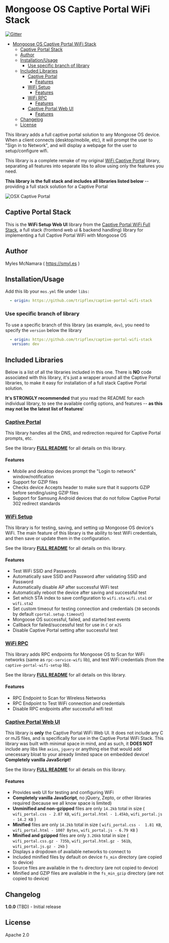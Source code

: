 # Mongoose OS Captive Portal WiFi Stack

[![Gitter](https://badges.gitter.im/cesanta/mongoose-os.svg)](https://gitter.im/cesanta/mongoose-os?utm_source=badge&utm_medium=badge&utm_campaign=pr-badge)

- [Mongoose OS Captive Portal WiFi Stack](#mongoose-os-captive-portal-wifi-stack)
  - [Captive Portal Stack](#captive-portal-stack)
  - [Author](#author)
  - [Installation/Usage](#installationusage)
    - [Use specific branch of library](#use-specific-branch-of-library)
  - [Included Libraries](#included-libraries)
    - [Captive Portal](#captive-portal)
      - [Features](#features)
    - [WiFi Setup](#wifi-setup)
      - [Features](#features-1)
    - [WiFi RPC](#wifi-rpc)
      - [Features](#features-2)
    - [Captive Portal Web UI](#captive-portal-web-ui)
      - [Features](#features-3)
  - [Changelog](#changelog)
  - [License](#license)

This library adds a full captive portal solution to any Mongoose OS device. When a client connects (desktop/mobile, etc), it will prompt the user to "Sign in to Network", and will display a webpage for the user to setup/configure wifi.

This library is a complete remake of my original [WiFi Captive Portal](https://github.com/tripflex/wifi-captive-portal) library, separating all features into separate libs to allow using only the features you need.

**This library is the full stack and includes all libraries listed below** -- providing a full stack solution for a Captive Portal

![OSX Captive Portal](https://raw.githubusercontent.com/tripflex/captive-portal-wifi-web/master/osx-portal.gif)

## Captive Portal Stack
This is the **WiFi Setup Web UI** library from the [Captive Portal WiFi Full Stack](https://github.com/tripflex/captive-portal-wifi-stack), a full stack (frontend web ui & backend handling) library for implementing a full Captive Portal WiFi with Mongoose OS

## Author
Myles McNamara ( https://smyl.es )

## Installation/Usage
Add this lib your `mos.yml` file under `libs:`

```yaml
  - origin: https://github.com/tripflex/captive-portal-wifi-stack
```

### Use specific branch of library
To use a specific branch of this library (as example, `dev`), you need to specify the `version` below the library

```yaml
  - origin: https://github.com/tripflex/captive-portal-wifi-stack
   version: dev
```

## Included Libraries

Below is a list of all the libraries included in this one.  There is **NO** code associated with this library, it's just a wrapper around all the Captive Portal libraries, to make it easy for installation of a full stack Captive Portal solution.

**It's STRONGLY recommended** that you read the README for each individual library, to see the available config options, and features -- __as this may not be the latest list of features__!

### [Captive Portal](https://github.com/tripflex/captive-portal)

This library handles all the DNS, and redirection required for Captive Portal prompts, etc.  

See the library [**FULL README**](https://github.com/tripflex/captive-portal) for all details on this library.

#### Features
- Mobile and desktop devices prompt the "Login to network" window/notification
- Support for GZIP files
- Checks device Accepts header to make sure that it supports GZIP before sending/using GZIP files
- Support for Samsung Android devices that do not follow Captive Portal 302 redirect standards

### [WiFi Setup](https://github.com/tripflex/captive-portal-wifi-setup)

This library is for testing, saving, and setting up Mongoose OS device's WiFi.  The main feature of this library is the ability to test WiFi credentials, and then save or update them in the configuration.

See the library [**FULL README**](https://github.com/tripflex/captive-portal-wifi-setup) for all details on this library.

#### Features
- Test WiFi SSID and Passwords
- Automatically save SSID and Password after validating SSID and Password
- Automatically disable AP after successful WiFi test
- Automatically reboot the device after saving and successful test
- Set which STA index to save configuration to `wifi.sta` `wifi.sta1` or `wifi.sta2`
- Set custom timeout for testing connection and credentials (`30` seconds by default `cportal.setup.timeout`)
- Mongoose OS successful, failed, and started test events
- Callback for failed/successful test for use in `C` or `mJS`
- Disable Captive Portal setting after successful test

### [WiFi RPC](https://github.com/tripflex/captive-portal-wifi-rpc)

This library adds RPC endpoints for Mongoose OS to Scan for WiFi networks (same as `rpc-service-wifi` lib), and test WiFi credentials (from the `captive-portal-wifi-setup` lib).

See the library [**FULL README**](https://github.com/tripflex/captive-portal-wifi-rpc) for all details on this library.

#### Features
- RPC Endpoint to Scan for Wireless Networks
- RPC Endpoint to Test WiFi connection and credentials
- Disable RPC endpoints after successful wifi test


### [Captive Portal Web UI](https://github.com/tripflex/captive-portal-wifi-web)

This library is **only** the Captive Portal WiFi Web UI.  It does not include any C or mJS files, and is specifically for use in the Captive Portal WiFi Stack.  This library was built with minimal space in mind, and as such, it **DOES NOT** include any libs like `axios`, `jquery` or anything else that would add unecessary bloat to your already limited space on embedded device!  **Completely vanilla JavaScript!**

See the library [**FULL README**](https://github.com/tripflex/captive-portal-wifi-web) for all details on this library.

#### Features
- Provides web UI for testing and configuring WiFi
- **Completely vanilla JavaScript**, no jQuery, Zepto, or other libraries required (because we all know space is limited)
- **Unminified and non-gzipped** files are only `14.2kb` total in size ( `wifi_portal.css - 2.87 KB`, `wifi_portal.html - 1.45kb`, `wifi_portal.js - 14.2 KB` )
- **Minified** files are only `14.2kb` total in size ( `wifi_portal.css -  1.81 KB`, `wifi_portal.html - 1007 Bytes`, `wifi_portal.js - 6.79 KB` )
- **Minified and gzipped** files are only `3.26kb` total in size ( `wifi_portal.css.gz - 735b`, `wifi_portal.html.gz - 561b`, `wifi_portal.js.gz - 2kb` )
- Displays a dropdown of available networks to connect to
- Included minified files by default on device `fs_min` directory (are copied to device)
- Source files are available in the `fs` directory (are not copied to device)
- Minified and GZIP files are available in the `fs_min_gzip` directory (are not copied to device)


## Changelog
**1.0.0** (TBD) - Initial release

## License
Apache 2.0
